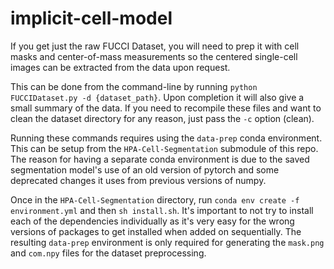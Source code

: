 # implicit-cell-model

If you get just the raw FUCCI Dataset, you will need to prep it with cell masks and center-of-mass measurements so the centered single-cell images can be extracted from the data upon request.

This can be done from the command-line by running `python FUCCIDataset.py -d {dataset_path}`. Upon completion it will also give a small summary of the data. If you need to recompile these files and want to clean the dataset directory for any reason, just pass the `-c` option (clean).

Running these commands requires using the `data-prep` conda environment. This can be setup from the `HPA-Cell-Segmentation` submodule of this repo. The reason for having a separate conda environment is due to the saved segmentation model's use of an old version of pytorch and some deprecated changes it uses from previous versions of numpy.

Once in the `HPA-Cell-Segmentation` directory, run `conda env create -f environment.yml` and then `sh install.sh`. It's important to not try to install each of the dependencies individually as it's very easy for the wrong versions of packages to get installed when added on sequentially. The resulting `data-prep` environment is only required for generating the `mask.png` and `com.npy` files for the dataset preprocessing.